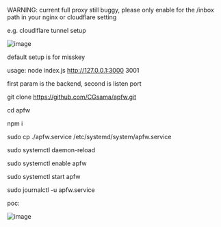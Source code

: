 WARNING:
current full proxy still buggy, please only enable for the /inbox path in your nginx or cloudflare setting

e.g. cloudlflare tunnel setup

![image](https://github.com/CGsama/apfw/assets/15722562/fe05523f-1031-418d-ac01-8c5cb31a9d97)



default setup is for misskey

usage: node index.js http://127.0.0.1:3000 3001

first param is the backend, second is listen port



git clone https://github.com/CGsama/apfw.git

cd apfw

npm i

sudo cp ./apfw.service /etc/systemd/system/apfw.service

sudo systemctl daemon-reload

sudo systemctl enable apfw

sudo systemctl start apfw

sudo journalctl -u apfw.service


poc:

![image](https://github.com/CGsama/apfw/assets/15722562/96c9b921-dd30-4d19-9c8f-3f68f1064980)
